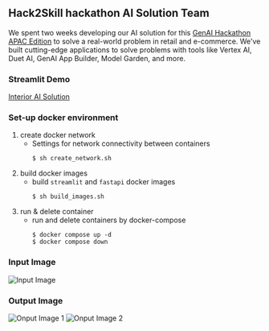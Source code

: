 ## Hack2Skill hackathon AI Solution Team
We spent two weeks developing our AI solution for this [GenAI Hackathon APAC Edition](https://hack2skill.com/genai_hackathon_apac_edition?utm_medium=H2Ssocial&utm_source=H2Ssocial) to solve a real-world problem in retail and e-commerce. We've built cutting-edge applications to solve problems with tools like Vertex AI, Duet AI, GenAI App Builder, Model Garden, and more.

### Streamlit Demo
[Interior AI Solution](http://34.64.68.13:8502/)

### Set-up docker environment
1. create docker network 
    - Settings for network connectivity between containers
        ```
        $ sh create_network.sh
        ```
2. build docker images
    - build `streamlit` and `fastapi` docker images
        ```
        $ sh build_images.sh
        ```
3. run & delete container
    - run and delete containers by docker-compose
        ```
        $ docker compose up -d
        $ docker compose down
        ```

### Input Image
![Input Image](https://github.com/Jinwoo1126/Hack2Skill-AI-Solution/blob/main/input_image.png)

### Output Image
![Onput Image 1](https://github.com/Jinwoo1126/Hack2Skill-AI-Solution/blob/main/output_image_1.png)
![Onput Image 2](https://github.com/Jinwoo1126/Hack2Skill-AI-Solution/blob/main/output_image_2.png)
